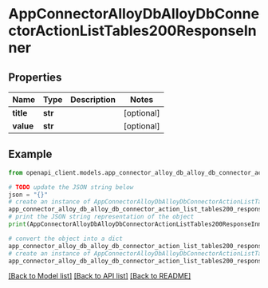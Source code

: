 # AppConnectorAlloyDbAlloyDbConnectorActionListTables200ResponseInner


## Properties

Name | Type | Description | Notes
------------ | ------------- | ------------- | -------------
**title** | **str** |  | [optional] 
**value** | **str** |  | [optional] 

## Example

```python
from openapi_client.models.app_connector_alloy_db_alloy_db_connector_action_list_tables200_response_inner import AppConnectorAlloyDbAlloyDbConnectorActionListTables200ResponseInner

# TODO update the JSON string below
json = "{}"
# create an instance of AppConnectorAlloyDbAlloyDbConnectorActionListTables200ResponseInner from a JSON string
app_connector_alloy_db_alloy_db_connector_action_list_tables200_response_inner_instance = AppConnectorAlloyDbAlloyDbConnectorActionListTables200ResponseInner.from_json(json)
# print the JSON string representation of the object
print(AppConnectorAlloyDbAlloyDbConnectorActionListTables200ResponseInner.to_json())

# convert the object into a dict
app_connector_alloy_db_alloy_db_connector_action_list_tables200_response_inner_dict = app_connector_alloy_db_alloy_db_connector_action_list_tables200_response_inner_instance.to_dict()
# create an instance of AppConnectorAlloyDbAlloyDbConnectorActionListTables200ResponseInner from a dict
app_connector_alloy_db_alloy_db_connector_action_list_tables200_response_inner_from_dict = AppConnectorAlloyDbAlloyDbConnectorActionListTables200ResponseInner.from_dict(app_connector_alloy_db_alloy_db_connector_action_list_tables200_response_inner_dict)
```
[[Back to Model list]](../README.md#documentation-for-models) [[Back to API list]](../README.md#documentation-for-api-endpoints) [[Back to README]](../README.md)


